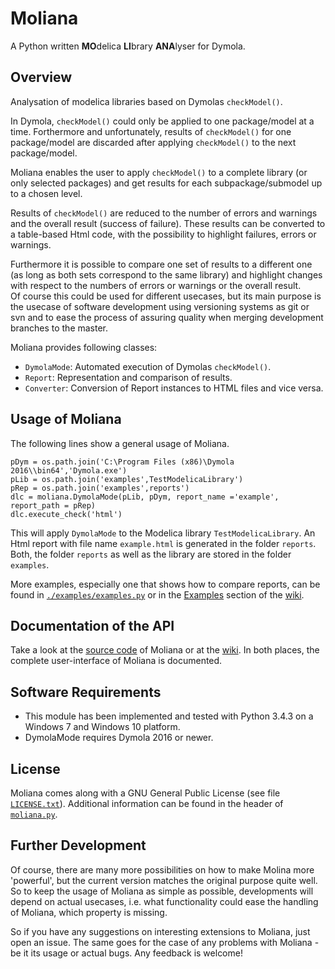 # Moliana
A Python written **MO**delica **LI**brary **ANA**lyser for Dymola.

## Overview
Analysation of modelica libraries based on Dymolas `checkModel()`.

In Dymola, `checkModel()` could only be applied to one package/model at a time. Forthermore and unfortunately, results of `checkModel()` for one package/model are discarded after applying `checkModel()` to the next package/model.

Moliana enables the user to apply `checkModel()` to a complete library (or only selected packages) and get results for each subpackage/submodel up to a chosen level.

Results of `checkModel()` are reduced to the number of errors and warnings and the overall result (success of failure). These results can be converted to a table-based Html code, with the possibility to highlight failures, errors or warnings.

Furthermore it is possible to compare one set of results to a different one (as long as both sets correspond to the same library) and highlight changes with respect to the numbers of errors or warnings or the overall result.  
Of course this could be used for different usecases, but its main purpose is the usecase of software development using versioning systems as git or svn and to ease the process of assuring quality when merging development branches to the master.  

Moliana provides following classes:

* `DymolaMode`: Automated execution of Dymolas `checkModel()`.
* `Report`: Representation and comparison of results.
* `Converter`: Conversion of Report instances to HTML files and vice versa.

## Usage of Moliana
The following lines show a general usage of Moliana.
```
pDym = os.path.join('C:\Program Files (x86)\Dymola 2016\\bin64','Dymola.exe')
pLib = os.path.join('examples',TestModelicaLibrary')
pRep = os.path.join('examples',reports')
dlc = moliana.DymolaMode(pLib, pDym, report_name ='example', report_path = pRep)            
dlc.execute_check('html')
```
This will apply `DymolaMode` to the Modelica library `TestModelicaLibrary`. An Html report with file name `example.html` is generated in the folder `reports`. Both, the folder `reports` as well as the library are stored in the folder `examples`.

More examples, especially one that shows how to compare reports, can be found in [`./examples/examples.py`](https://github.com/jmoeckel/moliana/blob/master/examples/examples.py) or in the [Examples](https://github.com/jmoeckel/moliana/wiki/Examples) section of the  [wiki](https://github.com/jmoeckel/moliana/wiki).

## Documentation of the API
Take a look at the [source code](https://github.com/jmoeckel/moliana/blob/master/moliana.py) of Moliana or at the [wiki](https://github.com/jmoeckel/moliana/wiki). In both places, the complete user-interface of Moliana is documented.

## Software Requirements
* This module has been implemented and tested with Python 3.4.3 on a Windows 7 and Windows 10 platform.
* DymolaMode requires Dymola 2016 or newer.

## License
Moliana comes along with a GNU General Public License (see file [`LICENSE.txt`](https://github.com/jmoeckel/moliana/blob/master/LICENSE.txt)). Additional information can be found in the header of [`moliana.py`](https://github.com/jmoeckel/moliana/blob/master/moliana.py).

## Further Development  
Of course, there are many more possibilities on how to make Molina more 'powerful', but the current version matches the original purpose quite well. So to keep the usage of Moliana as simple as possible, developments will depend on actual usecases, i.e. what functionality could ease the handling of Moliana, which property is missing.  

So if you have any suggestions on interesting extensions to Moliana, just open an issue.
The same goes for the case of any problems with Moliana - be it its usage or actual bugs.
Any feedback is welcome!
